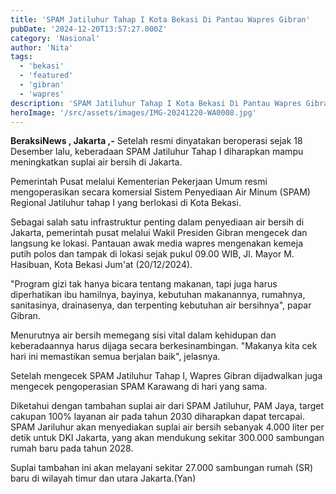 ```yaml
---
title: 'SPAM Jatiluhur Tahap I Kota Bekasi Di Pantau Wapres Gibran'
pubDate: '2024-12-20T13:57:27.000Z'
category: 'Nasional'
author: 'Nita'
tags:
  - 'bekasi'
  - 'featured'
  - 'gibran'
  - 'wapres'
description: 'SPAM Jatiluhur Tahap I Kota Bekasi Di Pantau Wapres Gibran'
heroImage: '/src/assets/images/IMG-20241220-WA0008.jpg'
---
```


**BeraksiNews , Jakarta ,-** Setelah resmi dinyatakan beroperasi sejak 18 Desember lalu, keberadaan SPAM Jatiluhur Tahap I diharapkan mampu meningkatkan suplai air bersih di Jakarta.

Pemerintah Pusat melalui Kementerian Pekerjaan Umum resmi mengoperasikan secara komersial Sistem Penyediaan Air Minum (SPAM) Regional Jatiluhur tahap I yang berlokasi di Kota Bekasi.

Sebagai salah satu infrastruktur penting dalam penyediaan air bersih di Jakarta, pemerintah pusat melalui Wakil Presiden Gibran mengecek dan langsung ke lokasi. Pantauan awak media wapres mengenakan kemeja putih polos dan tampak di lokasi sejak pukul 09.00 WIB, Jl. Mayor M. Hasibuan, Kota Bekasi Jum'at (20/12/2024).

"Program gizi tak hanya bicara tentang makanan, tapi juga harus diperhatikan ibu hamilnya, bayinya, kebutuhan makanannya, rumahnya, sanitasinya, drainasenya, dan terpenting kebutuhan air bersihnya", papar Gibran.

Menurutnya air bersih memegang sisi vital dalam kehidupan dan keberadaannya harus dijaga secara berkesinambingan. "Makanya kita cek hari ini memastikan semua berjalan baik", jelasnya.

Setelah mengecek SPAM Jatiluhur Tahap I, Wapres Gibran dijadwalkan juga mengecek pengoperasian SPAM Karawang di hari yang sama.

Diketahui dengan tambahan suplai air dari SPAM Jatiluhur, PAM Jaya, target cakupan 100% layanan air pada tahun 2030 diharapkan dapat tercapai. SPAM Jariluhur akan menyediakan suplai air bersih sebanyak 4.000 liter per detik untuk DKI Jakarta, yang akan mendukung sekitar 300.000 sambungan rumah baru pada tahun 2028.

Suplai tambahan ini akan melayani sekitar 27.000 sambungan rumah (SR) baru di wilayah timur dan utara Jakarta.(Yan)
